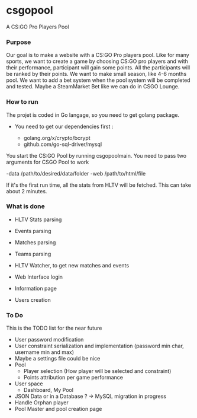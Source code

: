 # csgopool
A CS:GO Pro Players Pool

### Purpose

Our goal is to make a website with a CS:GO Pro players pool. Like for many sports, we want to create a game by choosing CS:GO pro players and with their
 performance, participant will gain some points. All the participants will be ranked by their points. We want to make small season, like 4-6 months pool.
 We want to add a bet system when the pool system will be completed and tested. Maybe a SteamMarket Bet like we can do in CSGO Lounge.

### How to run

The projet is coded in Go langage, so you need to get golang package.

  - You need to get our dependencies first : 
	
	- golang.org/x/crypto/bcrypt
	- github.com/go-sql-driver/mysql

You start the CS:GO Pool by running csgopoolmain. You need to pass two arguments for CSGO Pool to work

  -data /path/to/desired/data/folder
  -web /path/to/html/file
 
If it's the first run time, all the stats from HLTV will be fetched. This can take about 2 minutes.
  
### What is done

  - HLTV Stats parsing
  - Events parsing
  - Matches parsing
  - Teams parsing
  
  - HLTV Watcher, to get new matches and events

  - Web Interface login
  - Information page
  - Users creation
  
### To Do

This is the TODO list for the near future
  - User password modification
  - User constraint serialization and implementation (password min char, username min and max)
  - Maybe a settings file could be nice
  - Pool
    - Player selection (How player will be selected and constraint)
    - Points attribution per game performance
  - User space
    - Dashboard, My Pool
  - JSON Data or in a Database ? -> MySQL migration in progress
  - Handle Orphan player
  - Pool Master and pool creation page
